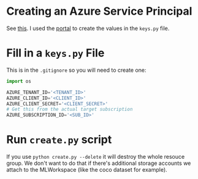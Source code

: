# Creating an Azure Service Principal

See [this](https://github.com/Azure-Samples/resource-manager-python-resources-and-groups). I used the [portal](https://docs.microsoft.com/en-us/azure/active-directory/develop/howto-create-service-principal-portal) to create the values in the `keys.py` file.

# Fill in a `keys.py` File
This is in the `.gitignore` so you will need to create one:

```python
import os

AZURE_TENANT_ID='<TENANT_ID>'
AZURE_CLIENT_ID='<CLIENT_ID>'
AZURE_CLIENT_SECRET='<CLIENT_SECRET>'
# Get this from the actual target subscription
AZURE_SUBSCRIPTION_ID='<SUB_ID>'
```

# Run `create.py` script
If you use `python create.py --delete` it will destroy the whole
resouce group. We don't want to do that if there's additional storage accounts we attach to the MLWorkspace (like the coco dataset for example).
